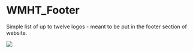 WMHT_Footer
===========

Simple list of up to twelve logos - meant to be put in the footer section of website.

![](http://pbs.bento.storage.s3.amazonaws.com/hostedbento-prod/filer_public/WMHT/OpenBento_footer.jpg)
